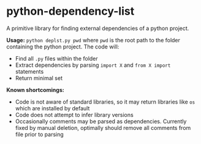 # python-dependency-list

A primitive library for finding external dependencies of a python project.

**Usage:** `python deplst.py pwd` where `pwd` is the root path to the folder containing the python project. The code will:

* Find all `.py` files within the folder
* Extract dependencies by parsing `import X` and `from X import` statements
* Return minimal set

**Known shortcomings:**

* Code is not aware of standard libraries, so it may return libraries like `os` which are installed by default
* Code does not attempt to infer library versions
* Occasionally comments may be parsed as dependencies. Currently fixed by manual deletion, optimally should remove all comments from file prior to parsing
